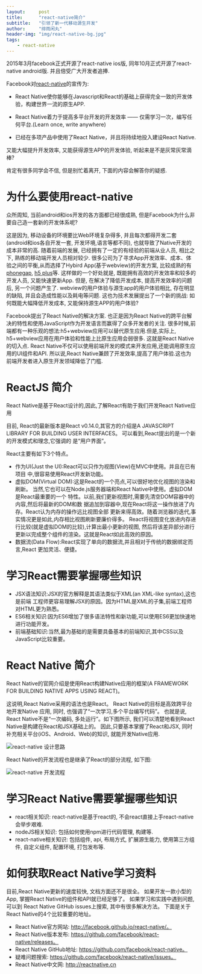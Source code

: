 ```yaml
---
layout:     post
title:      "react-native简介"
subtitle:   "引领了新一代移动源生开发"
author:     "绯雨闲丸"
header-img: "img/react-native-bg.jpg"
tags:
    - react-native
---
```


>

2015年3月facebook正式开源了react-native ios版, 同年10月正式开源了react-native android版. 并且倍受广大开发者追捧.

Facebook对[react-native][1]的宣传为:

*   React Native使你能够在Javascript和React的基础上获得完全一致的开发体验，构建世界一流的原生APP.

*   React Native着力于提高多平台开发的开发效率 —— 仅需学习一次，编写任何平台.(Learn once, write anywhere)

*   已经在多项产品中使用了React Native，并且将持续地投入建设React Native.

又能大幅提升开发效率, 又能获得源生APP的开发体验, 听起来是不是灰常灰常滴棒?

肯定有很多同学会不信, 但是别忙着离开, 下面的内容会解答你的疑惑.


# 为什么要使用react-native
众所周知, 当前android和ios开发的各方面都已经很成熟, 但是Facebook为什么非要自己造一套新的开发体系呢?

这是因为, 移动设备的环境要比Web环境复杂得多, 并且每次都得开发二套(android和ios各自开发一套, 开发环境,语言等都不同), 也就导致了Native开发的成本非常的高.
随着前端的发展, 已经拥有了一定的有经验的前端从业人员, 相比之下, 熟练的移动端开发人员相对较少.
很多公司为了寻求App开发效率、成本、体验之间的平衡,从而选择了Hybird App(基于webview)的开发方案, 比较成熟的有[phonegap][2], [h5 plus][3]等.
这样做的一个好处就是, 既能拥有高效的开发效率和较多的开发人员, 又能快速更新App.
但是, 在解决了降低开发成本, 提高开发效率的问题后, 另一个问题产生了.
webview的用户体验与源生app的用户体验相比, 存在明显的缺陷, 并且会造成性能以及耗电等问题.
这也为技术发展提出了一个新的挑战: 如何既能大幅降低开发成本, 又能保持源生APP的用户体验?

Facebook提出了React Native的解决方案.
也正是因为React Native的跨平台解决的特性和使用JavaScript作为开发语言而赢得了众多开发者的关注.
很多时候,前端都有一种乐观的想法:h5+webview应用可以替代原生应用.但是,实际上, h5+webview应用在用户体验和性能上比原生应用会弱很多.
这就是React Native的切入点.
React Native不仅可以使用前端开发的模式来开发应用,还能调用原生应用的UI组件和API.
所以说,React Native兼顾了开发效率,提高了用户体验.这也为前端开发者进入原生开发领域降低了门槛.

# ReactJS 简介

React Native是基于React设计的,因此,了解React有助于我们开发React Native应用

目前, React的最新版本是React v0.14.0,其官方的介绍是A JAVASCRIPT LIBRARY FOR BUILDING USER INTERFACES。
可以看到,React提出的是一个新的开发模式和理念,它强调的 是“用户界面”。

React主要有如下3个特点。
*   作为UI(Just the UI):React可以只作为视图(View)在MVC中使用。并且在已有项目 中,很容易使用React开发新功能。
*   虚拟DOM(Virtual DOM):这是React的一个亮点,可以很好地优化视图的渲染和刷新。 当然,它也可以在Node.js服务器端和React Native中使用。虚拟DOM是React最重要的一个 特性。以前,我们更新视图时,需要先清空DOM容器中的内容,然后将最新的DOM和数 据追加到容器中,现在React将这一操作放进了内存。React认为内存的操作远比视图全部 更新来得高效。随着浏览器的迭代,事实情况更是如此,内存相比视图刷新要廉价得多。 React将视图变化放进内存进行比较(就是虚拟DOM的比较),计算出最小更新的视图, 然后将该差异部分进行更新以完成整个组件的渲染。这就是React如此高效的原因。
*   数据流(Data Flow):React实现了单向的数据流,并且相对于传统的数据绑定而言,React 更加灵活、便捷。

# 学习React需要掌握哪些知识

*   JSX语法知识:JSX的官方解释是其语法类似于XML(an XML-like syntax),这也是前端 工程师更容易理解JSX的原因。因为HTML是XML的子集,前端工程师对HTML更为熟悉。
*   ES6相关知识:因为ES6增加了很多语法特性和新功能,可以使用ES6更加快速地进行功能开发。
*   前端基础知识:当然,最为基础的是需要具备基本的前端知识,其中CSS以及JavaScript比较重要。

# React Native 简介

React Native的官网介绍是使用React构建Native应用的框架(A FRAMEWORK FOR BUILDING NATIVE APPS USING REACT)。

这说明,React Native采用的语法也是React。
React Native的目标是高效跨平台地开发Native 应用, 同时, 也强调了“一次学习,多个平台编写代码”。
也就是说, React Native不是“一次编码, 多处运行”。如下图所示, 我们可以清楚地看到React Native是构建在React和JSX基础上的。
因此,只要基本掌握了React和JSX, 同时补充相关平台(iOS、Android、Web)的知识, 就能开发Native应用.

![react-native 设计思路][4]

React Native的开发流程也是继承了React的部分流程, 如下图:

![react-native 开发流程][5]

# 学习React Native需要掌握哪些知识

* react相关知识: react-native是基于react的, 不会react直接上手react-native会举步艰难.
* nodeJS相关知识: 包括如何使用npm进行代码管理, 构建等.
* react-native相关知识: 包括组件, api, 布局方式, 扩展源生能力, 使用第三方组件, 自定义组件, 配置环境, 打包发布等.

# 如何获取React Native学习资料

目前,React Native更新的速度较快, 文档方面还不是很全。
如果开发一款小型的App, 掌握React Native的组件和API就已经足够了。
如果学习和实践中遇到问题, 可以到 React Native GitHub issues上搜索, 其中有很多解决方法。
下面是关于React Native的4个比较重要的地址。

*   React Native官方网站: http://facebook.github.io/react-native/。
*   React Native版本发布: https://github.com/facebook/react-native/releases。
*   React Native GitHub地址: https://github.com/facebook/react-native。
*   疑难问题搜索: https://github.com/facebook/react-native/issues。
*   React Native中文网: http://reactnative.cn


[1]: http://www.reactnative.com/
[2]: http://phonegap.com/
[3]: http://www.html5plus.org/
[4]: http://www.vanadis.cn/img/react-native-design.png
[5]: http://www.vanadis.cn/img/react-native-dev.png
[6]: http://reactnative.cn

